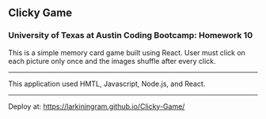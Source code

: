 ## Clicky Game

### University of Texas at Austin Coding Bootcamp: Homework 10


This is a simple memory card game built using React. User must click on each picture only once and the images shuffle after every click. 

---

This application used HMTL, Javascript, Node.js, and React.

---

Deploy at: https://larkiningram.github.io/Clicky-Game/
